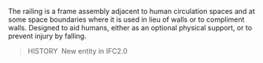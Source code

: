 The railing is a frame assembly adjacent to human circulation spaces and at some space boundaries where it is used in lieu of walls or to compliment walls. Designed to aid humans, either as an optional physical support, or to prevent injury by falling.

> HISTORY&nbsp; New entity in IFC2.0